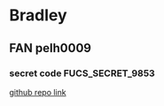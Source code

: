 # Bradley  
## FAN pelh0009
### secret code FUCS_SECRET_9853

[github repo link](https://github.com/uncaringtomb/GitHub-Workshop)